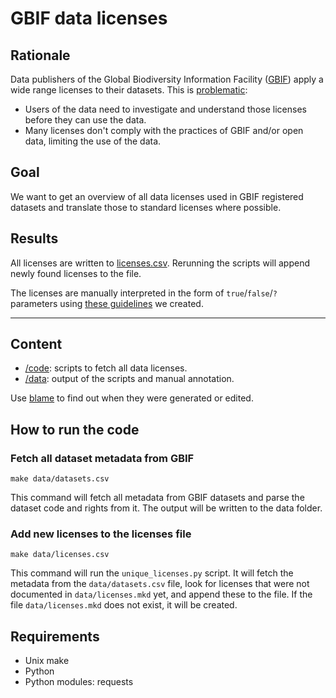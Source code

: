 # GBIF data licenses

## Rationale

Data publishers of the Global Biodiversity Information Facility ([GBIF](http://www.gbif.org)) apply a wide range licenses to their datasets. This is [problematic](http://peterdesmet.com/posts/illegal-bullfrogs.html):

* Users of the data need to investigate and understand those licenses before they can use the data.
* Many licenses don't comply with the practices of GBIF and/or open data, limiting the use of the data.

## Goal

We want to get an overview of all data licenses used in GBIF registered datasets and translate those to standard licenses where possible.

## Results

All licenses are written to [licenses.csv](/data/licenses.csv). Rerunning the scripts will append newly found licenses to the file.

The licenses are manually interpreted in the form of `true`/`false`/`?` parameters using [these guidelines](guidelines.md) we created.

---

## Content

* [/code](./code): scripts to fetch all data licenses.
* [/data](./data): output of the scripts and manual annotation.

Use [blame](https://github.com/blog/228-playing-the-blame-game) to find out when they were generated or edited.

## How to run the code

### Fetch all dataset metadata from GBIF

`make data/datasets.csv`

This command will fetch all metadata from GBIF datasets and parse the dataset code and rights from it. The output will be written to the data folder.

### Add new licenses to the licenses file

`make data/licenses.csv`

This command will run the `unique_licenses.py` script. It will fetch the metadata from the `data/datasets.csv` file, look for licenses that were not documented in `data/licenses.mkd` yet, and append these to the file. If the file `data/licenses.mkd` does not exist, it will be created.

## Requirements

* Unix make
* Python
* Python modules: requests
